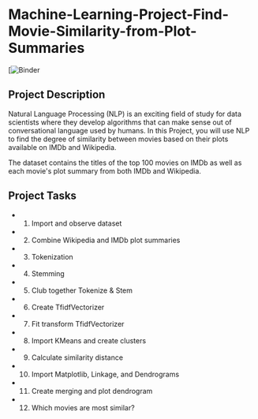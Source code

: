 # Machine-Learning-Project-Find-Movie-Similarity-from-Plot-Summaries

[![Binder](https://mybinder.org/v2/gh/IbtihelKalthoum/Machine-Learning-Project-Find-Movie-Similarity-from-Plot-Summaries/main)

## Project Description
Natural Language Processing (NLP) is an exciting field of study for data scientists where they develop algorithms that can make sense out of conversational language used by humans. In this Project, you will use NLP to find the degree of similarity between movies based on their plots available on IMDb and Wikipedia.

The dataset contains the titles of the top 100 movies on IMDb as well as each movie's plot summary from both IMDb and Wikipedia.
## Project Tasks
- 1. Import and observe dataset
- 2. Combine Wikipedia and IMDb plot summaries
- 3. Tokenization
- 4. Stemming
- 5. Club together Tokenize & Stem
- 6. Create TfidfVectorizer
- 7. Fit transform TfidfVectorizer
- 8. Import KMeans and create clusters
- 9. Calculate similarity distance
- 10. Import Matplotlib, Linkage, and Dendrograms
- 11. Create merging and plot dendrogram
- 12. Which movies are most similar?
